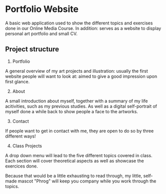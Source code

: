# Portfolio Website

A basic web application used to show the different topics and exercises done in our Online Media Course. In addition: serves as a website to display personal art portfolio and small CV.

## Project structure

1. Portfolio

A general overview of my art projects and illustration: usually the first website people will want to look at: aimed to give a good impression upon first glance.

2. About

A small introduction about myself, together with a summary of my life acitivities, such as my previous studies. As well as a digital self-portrait of myself done a while back to show people a face to the artworks.

3. Contact

If people want to get in contact with me, they are open to do so by three different ways! 

4. Class Projects

A drop down menu will lead to the five different topics covered in class. Each section will cover theoretical aspects as well as showcase the exercices done. 

Because that would be a little exhausting to read through, my little, self-made mascot "Phrog" will keep you company while you work through the topics.



